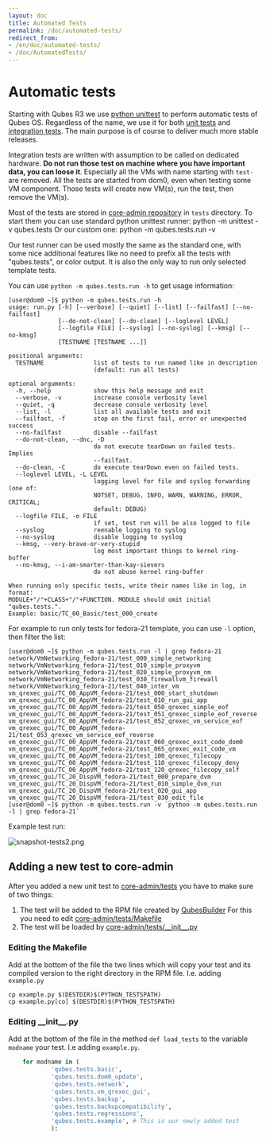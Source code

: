 ```yaml
---
layout: doc
title: Automated Tests
permalink: /doc/automated-tests/
redirect_from:
- /en/doc/automated-tests/
- /doc/AutomatedTests/
---
```


Automatic tests
===============

Starting with Qubes R3 we use [python unittest][unittest] to perform automatic
tests of Qubes OS. Regardless of the name, we use it for both [unit
tests](https://en.wikipedia.org/wiki/Unit_tests) and [integration
tests](https://en.wikipedia.org/wiki/Integration_tests). The main purpose is of
course to deliver much more stable releases.

Integration tests are written with assumption to be called on dedicated
hardware. **Do not run those test on machine where you have important data, you
can loose it**. Especially all the VMs with name starting with `test-` are
removed. All the tests are started from dom0, even when testing some VM
component. Those tests will create new VM(s), run the test, then remove the VM(s).

Most of the tests are stored in [core-admin
repository](https://github.com/QubesOS/qubes-core-admin/tree/master/tests) in
`tests` directory. To start them you can use standard python unittest runner:
    python -m unittest -v qubes.tests
Or our custom one:
    python -m qubes.tests.run -v

Our test runner can be used mostly the same as the standard one, with some nice
additional features like no need to prefix all the tests with "qubes.tests", or
color output. It is also the only way to run only selected template tests.

You can use `python -m qubes.tests.run -h` to get usage information:

    [user@dom0 ~]$ python -m qubes.tests.run -h
    usage: run.py [-h] [--verbose] [--quiet] [--list] [--failfast] [--no-failfast]
                  [--do-not-clean] [--do-clean] [--loglevel LEVEL]
                  [--logfile FILE] [--syslog] [--no-syslog] [--kmsg] [--no-kmsg]
                  [TESTNAME [TESTNAME ...]]

    positional arguments:
      TESTNAME              list of tests to run named like in description
                            (default: run all tests)

    optional arguments:
      -h, --help            show this help message and exit
      --verbose, -v         increase console verbosity level
      --quiet, -q           decrease console verbosity level
      --list, -l            list all available tests and exit
      --failfast, -f        stop on the first fail, error or unexpected success
      --no-failfast         disable --failfast
      --do-not-clean, --dnc, -D
                            do not execute tearDown on failed tests. Implies
                            --failfast.
      --do-clean, -C        do execute tearDown even on failed tests.
      --loglevel LEVEL, -L LEVEL
                            logging level for file and syslog forwarding (one of:
                            NOTSET, DEBUG, INFO, WARN, WARNING, ERROR, CRITICAL;
                            default: DEBUG)
      --logfile FILE, -o FILE
                            if set, test run will be also logged to file
      --syslog              reenable logging to syslog
      --no-syslog           disable logging to syslog
      --kmsg, --very-brave-or-very-stupid
                            log most important things to kernel ring-buffer
      --no-kmsg, --i-am-smarter-than-kay-sievers
                            do not abuse kernel ring-buffer

    When running only specific tests, write their names like in log, in format:
    MODULE+"/"+CLASS+"/"+FUNCTION. MODULE should omit initial "qubes.tests.".
    Example: basic/TC_00_Basic/test_000_create

For example to run only tests for fedora-21 template, you can use `-l` option, then filter the list:

    [user@dom0 ~]$ python -m qubes.tests.run -l | grep fedora-21
    network/VmNetworking_fedora-21/test_000_simple_networking
    network/VmNetworking_fedora-21/test_010_simple_proxyvm
    network/VmNetworking_fedora-21/test_020_simple_proxyvm_nm
    network/VmNetworking_fedora-21/test_030_firewallvm_firewall
    network/VmNetworking_fedora-21/test_040_inter_vm
    vm_qrexec_gui/TC_00_AppVM_fedora-21/test_000_start_shutdown
    vm_qrexec_gui/TC_00_AppVM_fedora-21/test_010_run_gui_app
    vm_qrexec_gui/TC_00_AppVM_fedora-21/test_050_qrexec_simple_eof
    vm_qrexec_gui/TC_00_AppVM_fedora-21/test_051_qrexec_simple_eof_reverse
    vm_qrexec_gui/TC_00_AppVM_fedora-21/test_052_qrexec_vm_service_eof
    vm_qrexec_gui/TC_00_AppVM_fedora-21/test_053_qrexec_vm_service_eof_reverse
    vm_qrexec_gui/TC_00_AppVM_fedora-21/test_060_qrexec_exit_code_dom0
    vm_qrexec_gui/TC_00_AppVM_fedora-21/test_065_qrexec_exit_code_vm
    vm_qrexec_gui/TC_00_AppVM_fedora-21/test_100_qrexec_filecopy
    vm_qrexec_gui/TC_00_AppVM_fedora-21/test_110_qrexec_filecopy_deny
    vm_qrexec_gui/TC_00_AppVM_fedora-21/test_120_qrexec_filecopy_self
    vm_qrexec_gui/TC_20_DispVM_fedora-21/test_000_prepare_dvm
    vm_qrexec_gui/TC_20_DispVM_fedora-21/test_010_simple_dvm_run
    vm_qrexec_gui/TC_20_DispVM_fedora-21/test_020_gui_app
    vm_qrexec_gui/TC_20_DispVM_fedora-21/test_030_edit_file
    [user@dom0 ~]$ python -m qubes.tests.run -v `python -m qubes.tests.run -l | grep fedora-21`

Example test run:

![snapshot-tests2.png](/attachment/wiki/developers/snapshot-tests2.png)

## Adding a new test to core-admin
After you added a new unit test to [core-admin/tests](https://github.com/QubesOS/qubes-core-admin/tree/master/tests) 
you have to make sure of two things:

1. The test will be added to the RPM file created by [QubesBuilder](/doc/qubes-builder/) 
For this you need to edit [core-admin/tests/Makefile](https://github.com/QubesOS/qubes-core-admin/tree/master/tests/Makefile)
2. The test will be loaded by [core-admin/tests/\_\_init\_\_.py](https://github.com/QubesOS/qubes-core-admin/tree/master/tests/__init__.py)

### Editing the  Makefile
Add at the bottom of the file the two lines which will copy your test and its
compiled version to the right directory in the RPM file. I.e. adding `example.py`

    cp example.py $(DESTDIR)$(PYTHON_TESTSPATH)
    cp example.py[co] $(DESTDIR)$(PYTHON_TESTSPATH)


### Editing \_\_init\_\_.py
Add at the bottom of the file in the method `def load_tests` to the variable
`modname` your test. I.e adding `example.py`.

~~~python
    for modname in (
            'qubes.tests.basic',
            'qubes.tests.dom0_update',
            'qubes.tests.network',
            'qubes.tests.vm_qrexec_gui',
            'qubes.tests.backup',
            'qubes.tests.backupcompatibility',
            'qubes.tests.regressions',
            'qubes.tests.example', # This is our newly added test
            ):
~~~

[unittest]: https://docs.python.org/2/library/unittest.html
